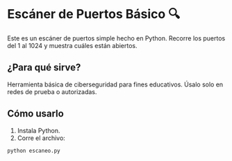 # Escáner de Puertos Básico 🔍

Este es un escáner de puertos simple hecho en Python. Recorre los puertos del 1 al 1024 y muestra cuáles están abiertos.

## ¿Para qué sirve?

Herramienta básica de ciberseguridad para fines educativos. Úsalo solo en redes de prueba o autorizadas.

## Cómo usarlo

1. Instala Python.
2. Corre el archivo:

```bash
python escaneo.py
